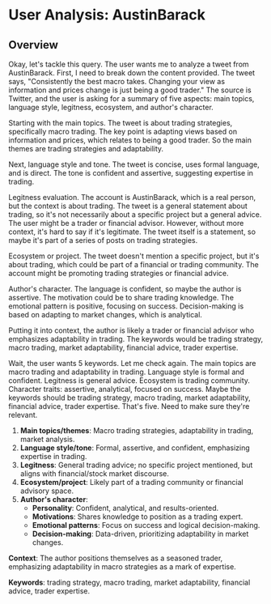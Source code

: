 # User Analysis: AustinBarack

## Overview

<think>
Okay, let's tackle this query. The user wants me to analyze a tweet from AustinBarack. First, I need to break down the content provided. The tweet says, "Consistently the best macro takes. Changing your view as information and prices change is just being a good trader." The source is Twitter, and the user is asking for a summary of five aspects: main topics, language style, legitness, ecosystem, and author's character.

Starting with the main topics. The tweet is about trading strategies, specifically macro trading. The key point is adapting views based on information and prices, which relates to being a good trader. So the main themes are trading strategies and adaptability.

Next, language style and tone. The tweet is concise, uses formal language, and is direct. The tone is confident and assertive, suggesting expertise in trading.

Legitness evaluation. The account is AustinBarack, which is a real person, but the context is about trading. The tweet is a general statement about trading, so it's not necessarily about a specific project but a general advice. The user might be a trader or financial advisor. However, without more context, it's hard to say if it's legitimate. The tweet itself is a statement, so maybe it's part of a series of posts on trading strategies.

Ecosystem or project. The tweet doesn't mention a specific project, but it's about trading, which could be part of a financial or trading community. The account might be promoting trading strategies or financial advice.

Author's character. The language is confident, so maybe the author is assertive. The motivation could be to share trading knowledge. The emotional pattern is positive, focusing on success. Decision-making is based on adapting to market changes, which is analytical.

Putting it into context, the author is likely a trader or financial advisor who emphasizes adaptability in trading. The keywords would be trading strategy, macro trading, market adaptability, financial advice, trader expertise.

Wait, the user wants 5 keywords. Let me check again. The main topics are macro trading and adaptability in trading. Language style is formal and confident. Legitness is general advice. Ecosystem is trading community. Character traits: assertive, analytical, focused on success. Maybe the keywords should be trading strategy, macro trading, market adaptability, financial advice, trader expertise. That's five. Need to make sure they're relevant.
</think>

1. **Main topics/themes**: Macro trading strategies, adaptability in trading, market analysis.  
2. **Language style/tone**: Formal, assertive, and confident, emphasizing expertise in trading.  
3. **Legitness**: General trading advice; no specific project mentioned, but aligns with financial/stock market discourse.  
4. **Ecosystem/project**: Likely part of a trading community or financial advisory space.  
5. **Author's character**:  
   - **Personality**: Confident, analytical, and results-oriented.  
   - **Motivations**: Shares knowledge to position as a trading expert.  
   - **Emotional patterns**: Focus on success and logical decision-making.  
   - **Decision-making**: Data-driven, prioritizing adaptability in market changes.  

**Context**: The author positions themselves as a seasoned trader, emphasizing adaptability in macro strategies as a mark of expertise.  

**Keywords**: trading strategy, macro trading, market adaptability, financial advice, trader expertise.